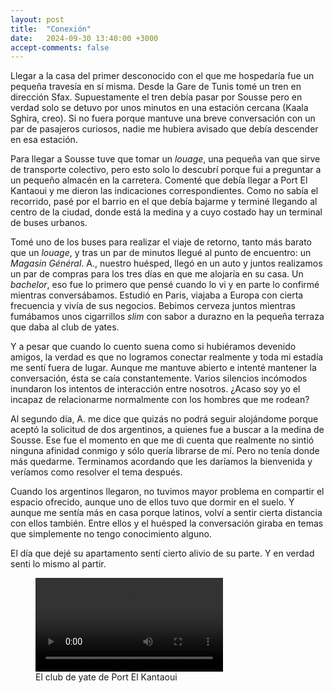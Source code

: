 ```yaml
---
layout: post
title:  "Conexión"
date:   2024-09-30 13:40:00 +3000
accept-comments: false
---
```

Llegar a la casa del primer desconocido con el que me hospedaría fue un pequeña travesía en sí misma. Desde la Gare de Tunis tomé un tren en dirección Sfax. Supuestamente el tren debía pasar por Sousse pero en verdad solo se detuvo por unos minutos en una estación cercana (Kaala Sghira, creo). Si no fuera porque mantuve una breve conversación con un par de pasajeros curiosos, nadie me hubiera avisado que debía descender en esa estación. 

Para llegar a Sousse tuve que tomar un *louage*, una pequeña van que sirve de transporte colectivo, pero esto solo lo descubrí porque fui a preguntar a un pequeño almacén en la carretera. Comenté que debía llegar a Port El Kantaoui y me dieron las indicaciones correspondientes. Como no sabía el recorrido, pasé por el barrio en el que debía bajarme y terminé llegando al centro de la ciudad, donde está la medina y a cuyo costado hay un terminal de buses urbanos.

Tomé uno de los buses para realizar el viaje de retorno, tanto más barato que un *louage*, y tras un par de minutos llegué al punto de encuentro: un *Magasin Général*. A., nuestro huésped, llegó en un auto y juntos realizamos un par de compras para los tres días en que me alojaría en su casa. Un *bachelor*, eso fue lo primero que pensé cuando lo vi y en parte lo confirmé mientras conversábamos. Estudió en Paris, viajaba a Europa con cierta frecuencia y vivía de sus negocios. Bebimos cerveza juntos mientras fumábamos unos cigarrillos *slim* con sabor a durazno en la pequeña terraza que daba al club de yates.

Y a pesar que cuando lo cuento suena como si hubiéramos devenido amigos, la verdad es que no logramos conectar realmente y toda mi estadía me sentí fuera de lugar. Aunque me mantuve abierto e intenté mantener la conversación, ésta se caía constantemente. Varios silencios incómodos inundaron los intentos de interacción entre nosotros. ¿Acaso soy yo el incapaz de relacionarme normalmente con los hombres que me rodean?

Al segundo día, A. me dice que quizás no podrá seguir alojándome porque aceptó la solicitud de dos argentinos, a quienes fue a buscar a la medina de Sousse. Ese fue el momento en que me di cuenta que realmente no sintió ninguna afinidad conmigo y sólo quería librarse de mí. Pero no tenía donde más quedarme. Terminamos acordando que les daríamos la bienvenida y veríamos como resolver el tema después.

Cuando los argentinos llegaron, no tuvimos mayor problema en compartir el espacio ofrecido, aunque uno de ellos tuvo que dormir en el suelo. Y aunque me sentía más en casa porque latinos, volví a sentir cierta distancia con ellos también. Entre ellos y el huésped la conversación giraba en temas que simplemente no tengo conocimiento alguno.

El día que dejé su apartamento sentí cierto alivio de su parte. Y en verdad senti lo mismo al partir.

<figure class="vid">
<video controls disablepictureinpicture loop>
	<source src="{{ site.baseurl }}/assets/videos/tunez3.mp4" type="video/mp4"/>
	Tu navegador no soporta
</video>
<figcaption>
El club de yate de Port El Kantaoui
</figcaption>
</figure>
